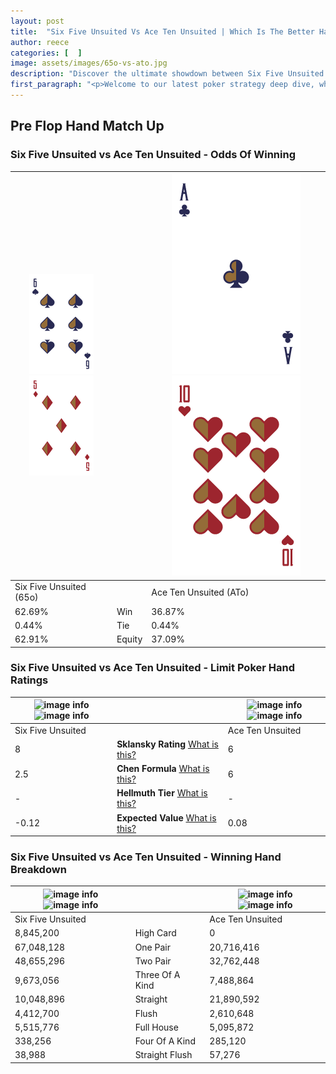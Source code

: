 ```yaml
---
layout: post
title:  "Six Five Unsuited Vs Ace Ten Unsuited | Which Is The Better Hand In Poker? A Complete Guide"
author: reece
categories: [  ]
image: assets/images/65o-vs-ato.jpg
description: "Discover the ultimate showdown between Six Five Unsuited and Ace Ten Unsuited in poker! Uncover the odds, strategies, and scenarios where one hand triumphs over the other. Get ready to up your poker game with this thrilling analysis."
first_paragraph: "<p>Welcome to our latest poker strategy deep dive, where we're pitting two distinct hands against each other in a high-stakes showdown: Six Five Unsuited vs Ace Ten Unsuited.</p><p>In the dynamic world of poker, every decision counts, and knowing which hand holds the upper hand is key to your success at the table.</p><p>In this article, we'll dissect these two hands, explore the scenarios where one dominates the other, and equip you with the knowledge to make strategic choices that can tip the odds in your favor.</p><p>Get ready to unravel the intriguing dynamics of these poker hands and elevate your game to new heights.</p>"
---
```




[comment]: # (sp0)

## Pre Flop Hand Match Up

<div class="table hand-ratings" markdown="1"> 



### Six Five Unsuited vs Ace Ten Unsuited - Odds Of Winning


    
| ![image info](assets/images/hand1/6.png) ![image info](assets/images/hand1/5o.png) |  | ![image info](assets/images/hand2/a.png) ![image info](assets/images/hand2/to.png) |
| -------- | -------- | -------- |
| Six Five Unsuited (65o) |  | Ace Ten Unsuited (ATo) |
| 62.69% | Win | 36.87% |
| 0.44% | Tie | 0.44% |
| 62.91% | Equity | 37.09% |




[comment]: # (sp1)



### Six Five Unsuited vs Ace Ten Unsuited - Limit Poker Hand Ratings


    
| ![image info](https://www.riverpairs.com/assets/images/hand1/6.png) ![image info](https://www.riverpairs.com/assets/images/hand1/5o.png) |  | ![image info](https://www.riverpairs.com/assets/images/hand2/a.png) ![image info](https://www.riverpairs.com/assets/images/hand2/to.png) |
| -------- | -------- | -------- |
| Six Five Unsuited |  | Ace Ten Unsuited |
| 8 | **Sklansky Rating** [What is this?](/sklansky-rating-explained) | 6 |
| 2.5 | **Chen Formula** [What is this?](/chen-formula-explained) | 6 |
| - | **Hellmuth Tier** [What is this?](/Hellmuth-tier-explained) | - |
| -0.12 | **Expected Value** [What is this?](/expected-value-explained) | 0.08 |




[comment]: # (sp2)



### Six Five Unsuited vs Ace Ten Unsuited - Winning Hand Breakdown


    
| ![image info](https://www.riverpairs.com/assets/images/hand1/6.png) ![image info](https://www.riverpairs.com/assets/images/hand1/5o.png) |  | ![image info](https://www.riverpairs.com/assets/images/hand2/a.png) ![image info](https://www.riverpairs.com/assets/images/hand2/to.png) |
| -------- | -------- | -------- |
| Six Five Unsuited |  | Ace Ten Unsuited |
| 8,845,200 | High Card | 0 |
| 67,048,128 | One Pair | 20,716,416 |
| 48,655,296 | Two Pair | 32,762,448 |
| 9,673,056 | Three Of A Kind | 7,488,864 |
| 10,048,896 | Straight | 21,890,592 |
| 4,412,700 | Flush | 2,610,648 |
| 5,515,776 | Full House | 5,095,872 |
| 338,256 | Four Of A Kind | 285,120 |
| 38,988 | Straight Flush | 57,276 |




[comment]: # (sp3)



</div>

[comment]: # (sp4)



[comment]: # (sp5)

